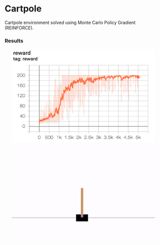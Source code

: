 # Cartpole

Cartpole environment solved using Monte Carlo Policy Gradient (REINFORCE).

### Results

<p align="center">
  <img width="460" height="300" src="res/reward_plot.png">
</p>

<p align="center">
  <img width="460" height="300" src="res/cartpole.gif">
</p>

